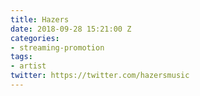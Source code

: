 ```yaml
---
title: Hazers
date: 2018-09-28 15:21:00 Z
categories:
- streaming-promotion
tags:
- artist
twitter: https://twitter.com/hazersmusic
---
```


